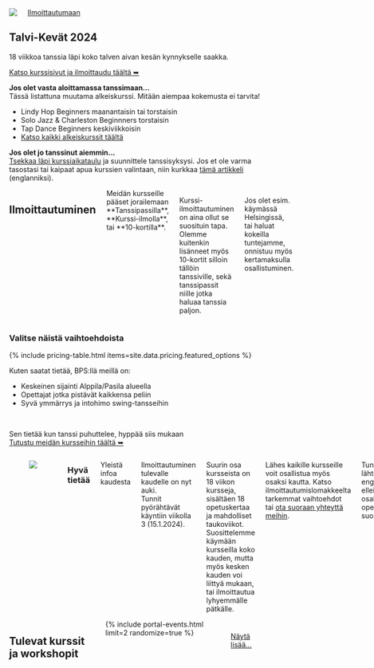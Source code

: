 <section class="row align-items-end">
  <div class="large-6 medium-10 medium-centered columns aside pr20">
    <div class="shadow-pop">
      <a href="/courses">
        <img src="{{ site.urlimg }}/medium/schedule-2024-ws-schedule.jpg" />
      </a>
    </div>
    <div class="button-group t30">
      <a href="/courses" class="button expand">Ilmoittautumaan</a>
    </div>
  </div>

<div class="large-6 medium-8 medium-centered columns end">
<article markdown="1">

## **Talvi-Kevät** 2024

18 viikkoa tanssia läpi koko talven aivan kesän kynnykselle saakka.

[Katso kurssisivut ja ilmoittaudu täältä ➥](/courses)

**Jos olet vasta aloittamassa tanssimaan...**  
Tässä listattuna muutama alkeiskurssi. Mitään aiempaa kokemusta ei tarvita!

- Lindy Hop Beginners maanantaisin tai torstaisin
- Solo Jazz & Charleston Beginnners torstaisin
- Tap Dance Beginners keskiviikkoisin
- [Katso kaikki alkeiskurssit täältä](/courses-for-beginners)

**Jos olet jo tanssinut aiemmin...**  
<a href="{{ site.baseurl }}/courses" class="">Tsekkaa läpi kurssiaikataulu</a> ja suunnittele tanssisyksysi. Jos et ole varma tasostasi tai kaipaat apua kurssien valintaan, niin kurkkaa <a href="https://blackpepperswing.freshdesk.com/en/support/solutions/articles/42000082224-which-courses-should-i-pick-" target="_blank">tämä artikkeli</a> (englanniksi).

</article>
</div>
</section>

<section class="row">
  <div class="medium-12 columns">
    <h2 class="text-center">Ilmoittautuminen</h2>
    <div class="medium-8 medium-centered small-12 columns" markdown="1">
Meidän kursseille pääset jorailemaan **Tanssipassilla**, **Kurssi-ilmolla**, tai **10-kortilla**.

Kurssi-ilmoittautuminen on aina ollut se suosituin tapa. Olemme kuitenkin lisänneet myös 10-kortit silloin tällöin tanssiville, sekä tanssipassit niille jotka haluaa tanssia paljon.

Jos olet esim. käymässä Helsingissä, tai haluat kokeilla tuntejamme, onnistuu myös kertamaksulla osallistuminen.
</div>
  </div>
</section>


<section id="class-pass">
  <div class="row">
    <div class="medium-8 medium-centered small-12 columns text-center">
      <h3>Valitse näistä vaihtoehdoista</h3>
      <p></p>
    </div>
  </div>
  {% include pricing-table.html items=site.data.pricing.featured_options %}

  <section class="text-center">
    <p>Kuten saatat tietää, BPS:llä meillä on:</p>
    <ul class="list-checkmarks list-center list-fit-content">
      <li>Keskeinen sijainti Alppila/Pasila alueella</li>
      <li>Opettajat jotka pistävät kaikkensa peliin</li>
      <li>Syvä ymmärrys ja intohimo swing-tansseihin</li>
    </ul>
    <br />
    <p>
      Sen tietää kun tanssi puhuttelee, hyppää siis mukaan<br />
      <a href="/courses">Tutustu meidän kursseihin täältä ➥</a>
    </p>
  </section>
</section>

<section class="row">
  <div class="medium-8 medium-centered small-12 columns" markdown="1">

<figure class="article-media small-left">
<div class="frame portrait cover shadow-pop">
<img src="{{ 'helswingi/2022/helswingi-2022-goker-smile.jpg' | imgurl,size:'large' }}" />
</div>
</figure>

### Hyvä tietää

Yleistä infoa kaudesta

Ilmoittautuminen tulevalle kaudelle on nyt auki.  
Tunnit pyörähtävät käyntiin viikolla 3 (15.1.2024).

Suurin osa kursseista on 18 viikon kursseja, sisältäen 18 opetuskertaa ja mahdolliset taukoviikot. Suosittelemme käymään kursseilla koko kauden, mutta myös kesken kauden voi liittyä mukaan, tai ilmoittautua lyhyemmälle pätkälle.

Lähes kaikille kursseille voit osallistua myös osaksi kautta. Katso ilmoittautumislomakkeelta tarkemmat vaihtoehdot tai [ota suoraan yhteyttä meihin](/contact).

Tunnit ovat lähtökohtaisesti englanniksi, ellei kaikki osallistujat (ja opettajat) puhu suomea.

[Lue lisää kurssi-ilmoittautumisesta täältä...](https://blackpepperswing.freshdesk.com/support/solutions/articles/42000096170-course-registration) (englanniksi)

<a href="/courses" class="button">Ilmoittaudu kursseille täältä</a>
</div>
</section>


<section class="row">
  <div class="medium-12 columns">
    <h2 class="text-center">Tulevat kurssit ja workshopit</h2>
    <div class="fade-bottom" style="max-height: 380px; overflow: hidden;">
      {% include portal-events.html limit=2 randomize=true %}
    </div>
    <p style="z-index:10; padding: 10px;" class="show-more text-center">
      <a href="/courses">Näytä lisää...</a>
    </p>
  </div>
</section>
